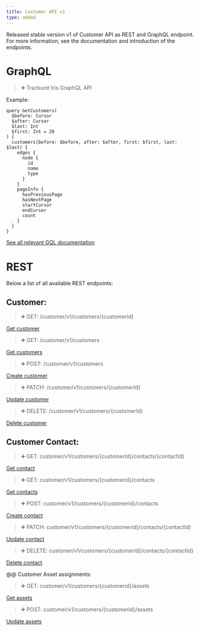 ```yaml
---
title: Customer API v1
type: added
---
```


Released stable version v1 of Customer API as REST and GraphQL endpoint.
For more information, see the documentation and introduction of the endpoints.

# GraphQL

> ➕ Trackunit Iris GraphQL API

Example:
```
query GetCustomers(
  $before: Cursor
  $after: Cursor
  $last: Int
  $first: Int = 20
) {
  customers(before: $before, after: $after, first: $first, last: $last) {
    edges {
      node {
        id
        name
        type
      }
    }
    pageInfo {
      hasPreviousPage
      hasNextPage
      startCursor
      endCursor
      count
    }
  }
}
```

[See all relevant GQL documentation](https://developers.trackunit.com/reference/graphql-api-introduction)

# REST

Below a list of all available REST endpoints:

## Customer:

> ➕ GET: /customer/v1/customers/{customerId}

[Get customer](ref:getcustomer)

> ➕ GET: /customer/v1/customers

[Get customers](ref:getcustomers)

> ➕ POST: /customer/v1/customers

[Create customer](ref:createcustomer)

> ➕ PATCH: /customer/v1/customers/{customerId}

[Update customer](ref:updatecustomer)

> ➕ DELETE: /customer/v1/customers/{customerId}

[Delete customer](ref:deletecustomer)

## Customer Contact:

> ➕ GET: customer/v1/customers/{customerId}/contacts/{contactId}

[Get contact](ref:getcontact)

> ➕ GET: customer/v1/customers/{customerid}/contacts

[Get contacts](ref:getcontacts)

> ➕ POST: customer/v1/customers/{customerid}/contacts

[Create contact](ref:createcontact)

> ➕ PATCH: customer/v1/customers/{customerid}/contacts/{contactId}

[Update contact](ref:updatecontact)

> ➕ DELETE: customer/v1/customers/{customerid}/contacts/{contactId}

[Delete contact](ref:deletecontact)

@@ Customer Asset assignments:

> ➕ GET: customer/v1/customers/{customerid}/assets

[Get assets](ref:getassets)

> ➕ POST: customer/v1/customers/{customerid}/assets

[Update assets](ref:updateassets)
